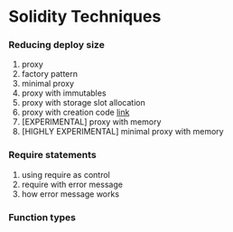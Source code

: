 # Solidity Techniques

### Reducing deploy size

1. proxy
2. factory pattern
3. minimal proxy
4. proxy with immutables
5. proxy with storage slot allocation
6. proxy with creation code [link](https://solidity.readthedocs.io/en/v0.6.8/units-and-global-variables.html#meta-type)
7. [EXPERIMENTAL] proxy with memory
8. [HIGHLY EXPERIMENTAL] minimal proxy with memory

### Require statements

1. using require as control
2. require with error message
3. how error message works

### Function types


